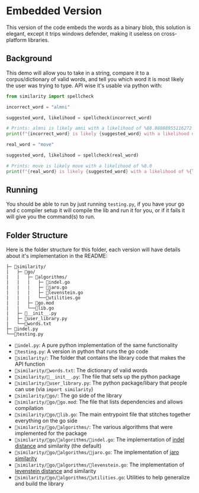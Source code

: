 # Embedded Version

This version of the code embeds the words as a binary blob, this solution is elegant, except it trips windows defender, making it useless on cross-platform libraries.

## Background

This demo will allow you to take in a string, compare it to a corpus/dictionary of valid words, and tell you which word it is most likely the user was trying to type. API wise it's usable via python with:

```python
from similarity import spellcheck

incorrect_word = "almni"

suggested_word, likelihood = spellcheck(incorrect_word)

# Prints: almni is likely amni with a likelihood of %88.88888955116272
print(f"{incorrect_word} is likely {suggested_word} with a likelihood of %{likelihood}")

real_word = "move"

suggested_word, likelihood = spellcheck(real_word)

# Prints: move is likely move with a likelihood of %0.0
print(f"{real_word} is likely {suggested_word} with a likelihood of %{likelihood}")
```

## Running

You should be able to run by just running `testing.py`, if you have your go and c compiler setup it will compile the lib and run it for you, or if it fails it will give you the command(s) to run.

## Folder Structure

Here is the folder structure for this folder, each version will have details about it's implementation in the README:

```
├─ 📂similarity/
|   ├─ 📂go/
|   |   ├─ 📂algorithms/
|   |   |   ├─ 📄indel.go
|   |   |   ├─ 📄jaro.go
|   |   |   ├─ 📄levenstein.go
|   |   |   └──📄utilities.go
|   |   ├─ 📄go.mod
|   |   └──📄lib.go
|   ├─ 📄__init__.py
|   ├─ 📄user_library.py
|   └──📄words.txt
├─ 📄indel.py
└──📄testing.py
```

- `📄indel.py`: A pure python implementation of the same functionality
- `📄testing.py`: A version in python that runs the go code
- `📂similarity/`: The folder that contains the library code that makes the API function
- `📂similarity/📄words.txt`: The dictionary of valid words
- `📂similarity/📄__init__.py`:  The file that sets up the python package
- `📂similarity/📄user_library.py`: The python package/libary that people can use (via `import similarity`)
- `📂similarity/📂go/`: The go side of the library
- `📂similarity/📂go/📄go.mod`: The file that lists dependencies and allows compilation
- `📂similarity/📂go/📄lib.go`: The main entrypoint file that stitches together everything on the go side
- `📂similarity/📂go/📂algorithms/`: The various algorithms that were implemented for the package
- `📂similarity/📂go/📂algorithms/📄indel.go`: The implementation of [indel distance](https://en.wikipedia.org/wiki/Indel) and similarity (the default)
- `📂similarity/📂go/📂algorithms/📄jaro.go`: The implementation of [jaro similarity](https://en.wikipedia.org/wiki/Jaro%E2%80%93Winkler_distance)
- `📂similarity/📂go/📂algorithms/📄levenstein.go`: The implementation of [levenstein distance](https://en.wikipedia.org/wiki/Levenshtein_distance) and similarity
- `📂similarity/📂go/📂algorithms/📄utilities.go`: Utilities to help generalize and build the library
